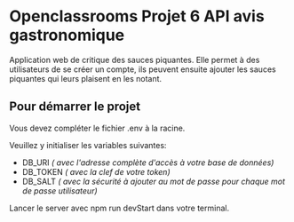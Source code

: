 # Openclassrooms Projet 6  API avis gastronomique

Application web de critique des sauces piquantes.
Elle permet à des utilisateurs de se créer un compte, ils peuvent ensuite ajouter les sauces piquantes qui leurs plaisent en les notant.

## Pour démarrer le projet

Vous devez compléter le fichier .env à la racine.  

Veuillez y initialiser les variables suivantes:
- DB_URI *( avec l'adresse complète d'accès à votre base de données)*
- DB_TOKEN *( avec la clef de votre token)*
- DB_SALT *( avec la sécurité à ajouter au mot de passe pour chaque mot de passe utilisateur)*

Lancer le server avec npm run devStart dans votre terminal.
